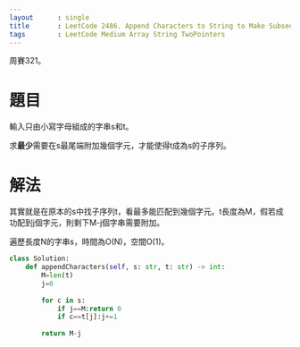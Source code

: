 ```yaml
--- 
layout      : single
title       : LeetCode 2486. Append Characters to String to Make Subsequence
tags        : LeetCode Medium Array String TwoPointers
---
```

周賽321。

# 題目
輸入只由小寫字母組成的字串s和t。  

求**最少**需要在s最尾端附加幾個字元，才能使得t成為s的子序列。  

# 解法
其實就是在原本的s中找子序列t，看最多能匹配到幾個字元。t長度為M，假若成功配到j個字元，則剩下M-j個字串需要附加。  

遍歷長度N的字串s，時間為O(N)，空間O(1)。  

```python
class Solution:
    def appendCharacters(self, s: str, t: str) -> int:
        M=len(t)
        j=0
        
        for c in s:
            if j==M:return 0
            if c==t[j]:j+=1
        
        return M-j
```
